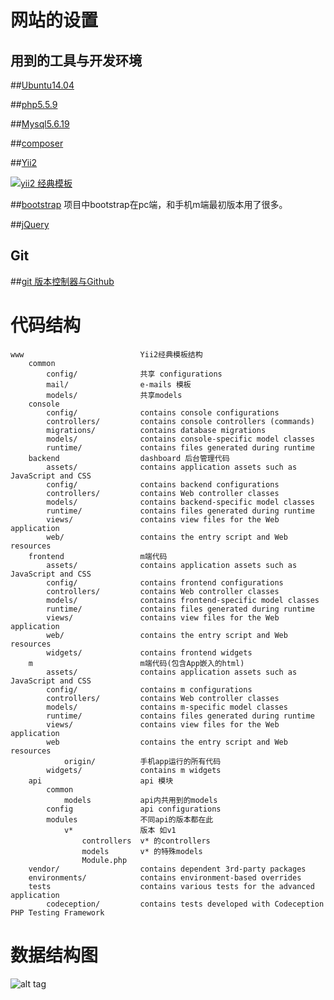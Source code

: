 网站的设置
===============================


用到的工具与开发环境
-------------------------------
##[Ubuntu14.04](http://www.ubuntu.com/server)

##[php5.5.9](http://php.net/)

##[Mysql5.6.19](https://www.mysql.com/)

##[composer](https://getcomposer.org/)

##[Yii2](http://www.yiiframework.com/doc-2.0/)

[![yii2 经典模板](https://poser.pugx.org/yiisoft/yii2-app-advanced/v/stable.png)](https://packagist.org/packages/yiisoft/yii2-app-advanced)

##[bootstrap](http://getbootstrap.com/css/)
项目中bootstrap在pc端，和手机m端最初版本用了很多。

##[jQuery](https://jquery.com/)


Git
-------------------------------
##[git 版本控制器与Github](https://github.com/)


代码结构
===============================

```
www                          Yii2经典模板结构
    common
        config/              共享 configurations
        mail/                e-mails 模板
        models/              共享models
    console
        config/              contains console configurations
        controllers/         contains console controllers (commands)
        migrations/          contains database migrations
        models/              contains console-specific model classes
        runtime/             contains files generated during runtime
    backend                  dashboard 后台管理代码
        assets/              contains application assets such as JavaScript and CSS
        config/              contains backend configurations
        controllers/         contains Web controller classes
        models/              contains backend-specific model classes
        runtime/             contains files generated during runtime
        views/               contains view files for the Web application
        web/                 contains the entry script and Web resources
    frontend                 m端代码
        assets/              contains application assets such as JavaScript and CSS
        config/              contains frontend configurations
        controllers/         contains Web controller classes
        models/              contains frontend-specific model classes
        runtime/             contains files generated during runtime
        views/               contains view files for the Web application
        web/                 contains the entry script and Web resources
        widgets/             contains frontend widgets
    m                        m端代码(包含App嵌入的html)
        assets/              contains application assets such as JavaScript and CSS
        config/              contains m configurations
        controllers/         contains Web controller classes
        models/              contains m-specific model classes
        runtime/             contains files generated during runtime
        views/               contains view files for the Web application
        web                  contains the entry script and Web resources
            origin/          手机app运行的所有代码
        widgets/             contains m widgets
    api                      api 模块
        common
            models           api内共用到的models
        config               api configurations
        modules              不同api的版本都在此
            v*               版本 如v1
                controllers  v* 的controllers
                models       v* 的特殊models
                Module.php   
    vendor/                  contains dependent 3rd-party packages
    environments/            contains environment-based overrides
    tests                    contains various tests for the advanced application
        codeception/         contains tests developed with Codeception PHP Testing Framework
```

数据结构图
===============================
![alt tag](http://7xjr6t.com1.z0.glb.clouddn.com/sql-struct.png)


